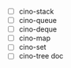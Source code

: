 - [ ] cino-stack
- [ ] cino-queue
- [ ] cino-deque
- [ ] cino-map
- [ ] cino-set
- [ ] cino-tree doc